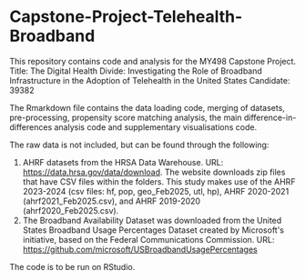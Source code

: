 # Capstone-Project-Telehealth-Broadband
This repository contains code and analysis for the MY498 Capstone Project.
Title: The Digital Health Divide: Investigating the Role of Broadband Infrastructure in the Adoption of Telehealth in the United States 
Candidate: 39382 

The Rmarkdown file contains the data loading code, merging of datasets, pre-processing, propensity score matching analysis, the main difference-in-differences analysis code and supplementary visualisations code. 

The raw data is not included, but can be found through the following: 

1) AHRF datasets from the HRSA Data Warehouse. URL: https://data.hrsa.gov/data/download. The website downloads zip files that have CSV files within the folders. This study makes use of the AHRF 2023-2024 (csv files: hf, pop, geo_Feb2025, utl, hp), AHRF 2020-2021 (ahrf2021_Feb2025.csv), and  AHRF 2019-2020 (ahrf2020_Feb2025.csv).
2) The Broadband Availability Dataset was downloaded from the United States Broadband Usage Percentages Dataset created by Microsoft's initiative, based on the Federal Communications Commission. URL: https://github.com/microsoft/USBroadbandUsagePercentages 

The code is to be run on RStudio. 
